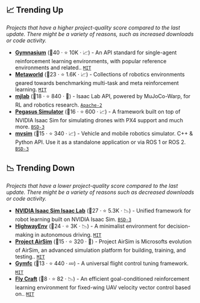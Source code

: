 ## 📈 Trending Up

_Projects that have a higher project-quality score compared to the last update. There might be a variety of reasons, such as increased downloads or code activity._

- <b><a href="https://gymnasium.farama.org/">Gymnasium</a></b> (🥇40 ·  ⭐ 10K · 📈) - An API standard for single-agent reinforcement learning environments, with popular reference environments and related.. <code><a href="http://bit.ly/34MBwT8">MIT</a></code>
- <b><a href="https://metaworld.farama.org/">Metaworld</a></b> (🥈23 ·  ⭐ 1.6K · 📈) - Collections of robotics environments geared towards benchmarking multi-task and meta reinforcement learning. <code><a href="http://bit.ly/34MBwT8">MIT</a></code>
- <b><a href="https://github.com/mujocolab/mjlab">mjlab</a></b> (🥉18 ·  ⭐ 840 · 🐣) - Isaac Lab API, powered by MuJoCo-Warp, for RL and robotics research. <code><a href="http://bit.ly/3nYMfla">Apache-2</a></code>
- <b><a href="https://pegasussimulator.github.io/PegasusSimulator/">Pegasus Simulator</a></b> (🥈16 ·  ⭐ 600 · 📈) - A framework built on top of NVIDIA Isaac Sim for simulating drones with PX4 support and much more. <code><a href="http://bit.ly/3aKzpTv">BSD-3</a></code>
- <b><a href="https://github.com/MRPT/mvsim">mvsim</a></b> (🥉15 ·  ⭐ 340 · 📈) - Vehicle and mobile robotics simulator. C++ & Python API. Use it as a standalone application or via ROS 1 or ROS 2. <code><a href="http://bit.ly/3aKzpTv">BSD-3</a></code>

## 📉 Trending Down

_Projects that have a lower project-quality score compared to the last update. There might be a variety of reasons such as decreased downloads or code activity._

- <b><a href="https://isaac-sim.github.io/IsaacLab">NVIDIA Isaac Sim Isaac Lab</a></b> (🥇27 ·  ⭐ 5.3K · 📉) - Unified framework for robot learning built on NVIDIA Isaac Sim. <code><a href="http://bit.ly/3aKzpTv">BSD-3</a></code>
- <b><a href="https://highway-env.farama.org/">HighwayEnv</a></b> (🥇24 ·  ⭐ 3K · 📉) - A minimalist environment for decision-making in autonomous driving. <code><a href="http://bit.ly/34MBwT8">MIT</a></code>
- <b><a href="https://iamaisim.github.io/ProjectAirSim/">Project AirSim</a></b> (🥈15 ·  ⭐ 320 · 🐣) - Project AirSim is Microsofts evolution of AirSim, an advanced simulation platform for building, training, and testing.. <code><a href="http://bit.ly/34MBwT8">MIT</a></code>
- <b><a href="http://wfk.io/neuroflight/">Gymfc</a></b> (🥉13 ·  ⭐ 440 · 💤) - A universal flight control tuning framework. <code><a href="http://bit.ly/34MBwT8">MIT</a></code>
- <b><a href="https://github.com/GongXudong/fly-craft">Fly Craft</a></b> (🥉8 ·  ⭐ 82 · 📉) - An efficient goal-conditioned reinforcement learning environment for fixed-wing UAV velocity vector control based on.. <code><a href="http://bit.ly/34MBwT8">MIT</a></code>

